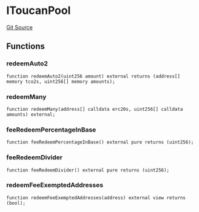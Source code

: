 # IToucanPool
[Git Source](https://github.com/KlimaDAO/klimadao-solidity/blob/36109e4551048e978d232da5905a9cf6eaf3e3e2/src/retirement_v1/interfaces/IToucanPool.sol)


## Functions
### redeemAuto2


```solidity
function redeemAuto2(uint256 amount) external returns (address[] memory tco2s, uint256[] memory amounts);
```

### redeemMany


```solidity
function redeemMany(address[] calldata erc20s, uint256[] calldata amounts) external;
```

### feeRedeemPercentageInBase


```solidity
function feeRedeemPercentageInBase() external pure returns (uint256);
```

### feeRedeemDivider


```solidity
function feeRedeemDivider() external pure returns (uint256);
```

### redeemFeeExemptedAddresses


```solidity
function redeemFeeExemptedAddresses(address) external view returns (bool);
```

